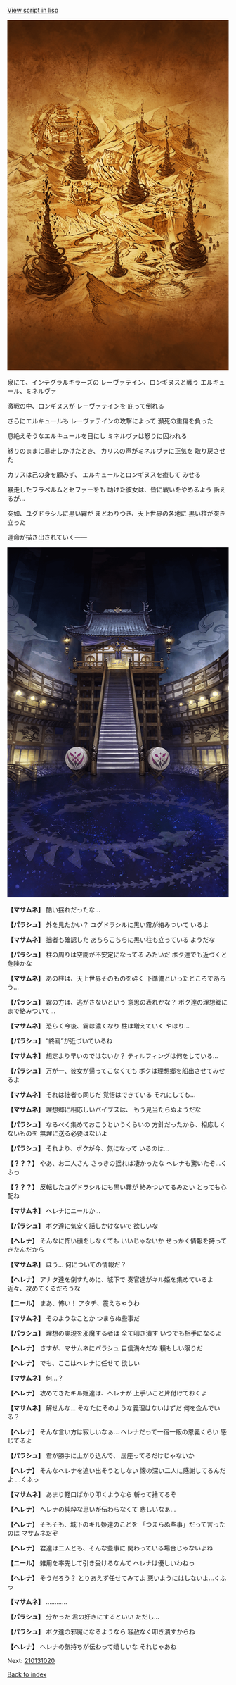 [View script in lisp](../scripts/210131010.txt)

![parchment_map04.png](../images/backgrounds/parchment_map04.png)

泉にて、インテグラルキラーズの
レーヴァテイン、ロンギヌスと戦う
エルキュール、ミネルヴァ

激戦の中、ロンギヌスが
レーヴァテインを
庇って倒れる

さらにエルキュールも
レーヴァテインの攻撃によって
瀕死の重傷を負った

息絶えそうなエルキュールを目にし
ミネルヴァは怒りに囚われる

怒りのままに暴走しかけたとき、
カリスの声がミネルヴァに正気を
取り戻させた

カリスは己の身を顧みず、
エルキュールとロンギヌスを癒して
みせる

暴走したフラベルムとセファーをも
助けた彼女は、皆に戦いをやめるよう
訴えるが…

突如、ユグドラシルに黒い霧が
まとわりつき、天上世界の各地に
黒い柱が突き立った

運命が描き出されていく――

![masamune_arena.png](../images/backgrounds/masamune_arena.png)

**【マサムネ】**
酷い揺れだったな…

**【パラシュ】**
外を見たかい？
ユグドラシルに黒い霧が絡みついて
いるよ

**【マサムネ】**
拙者も確認した
あちらこちらに黒い柱も立っている
ようだな

**【パラシュ】**
柱の周りは空間が不安定になってる
みたいだ
ボク達でも近づくと危険かな

**【マサムネ】**
あの柱は、天上世界そのものを砕く
下準備といったところであろう…

**【パラシュ】**
霧の方は、逃がさないという
意思の表れかな？
ボク達の理想郷にまで絡みついて…

**【マサムネ】**
恐らく今後、霧は濃くなり
柱は増えていく
やはり…

**【パラシュ】**
“終焉”が近づいているね

**【マサムネ】**
想定より早いのではないか？
ティルフィングは何をしている…

**【パラシュ】**
万が一、彼女が帰ってこなくても
ボクは理想郷を船出させてみせるよ

**【マサムネ】**
それは拙者も同じだ
覚悟はできている
それにしても…

**【マサムネ】**
理想郷に相応しいバイブスは、
もう見当たらぬようだな

**【パラシュ】**
なるべく集めておこうというくらいの
方針だったから、相応しくないものを
無理に送る必要はないよ

**【パラシュ】**
それより、ボクが今、気になって
いるのは…

**【？？？】**
やあ、お二人さん
さっきの揺れは凄かったな
ヘレナも驚いたぞ…くふっ

**【？？？】**
反転したユグドラシルにも黒い霧が
絡みついてるみたい
とっても心配ね

**【マサムネ】**
ヘレナにニールか…

**【パラシュ】**
ボク達に気安く話しかけないで
欲しいな

**【ヘレナ】**
そんなに怖い顔をしなくても
いいじゃないか
せっかく情報を持ってきたんだから

**【マサムネ】**
ほう…
何についての情報だ？

**【ヘレナ】**
アナタ達を倒すために、城下で
奏官達がキル姫を集めているよ
近々、攻めてくるだろうな

**【ニール】**
まあ、怖い！
アタチ、震えちゃうわ

**【マサムネ】**
そのようなことか
つまらぬ些事だ

**【パラシュ】**
理想の実現を邪魔する者は
全て叩き潰す
いつでも相手になるよ

**【ヘレナ】**
さすが、マサムネにパラシュ
自信満々だな
頼もしい限りだ

**【ヘレナ】**
でも、ここはヘレナに任せて
欲しい

**【マサムネ】**
何…？

**【ヘレナ】**
攻めてきたキル姫達は、ヘレナが
上手いこと片付けておくよ

**【マサムネ】**
解せんな…
そなたにそのような義理はないはずだ
何を企んでいる？

**【ヘレナ】**
そんな言い方は寂しいなぁ…
ヘレナだって一宿一飯の恩義くらい
感じてるよ

**【パラシュ】**
君が勝手に上がり込んで、
居座ってるだけじゃないか

**【ヘレナ】**
そんなヘレナを追い出そうとしない
懐の深い二人に感謝してるんだよ
…くふっ

**【マサムネ】**
あまり軽口ばかり叩くようなら
斬って捨てるぞ

**【ヘレナ】**
ヘレナの純粋な思いが伝わらなくて
悲しいなぁ…

**【ヘレナ】**
そもそも、城下のキル姫達のことを
「つまらぬ些事」だって言ったのは
マサムネだぞ

**【ヘレナ】**
君達は二人とも、そんな些事に
関わっている場合じゃないよね

**【ニール】**
雑用を率先して引き受けるなんて
ヘレナは優しいわねっ

**【ヘレナ】**
そうだろう？
とりあえず任せてみてよ
悪いようにはしないよ…くふっ

**【マサムネ】**
…………

**【パラシュ】**
分かった
君の好きにするといい
ただし…

**【パラシュ】**
ボク達の邪魔になるようなら
容赦なく叩き潰すからね

**【ヘレナ】**
ヘレナの気持ちが伝わって嬉しいな
それじゃあね


Next: [210131020](210131020.md)

[Back to index](index.md)
